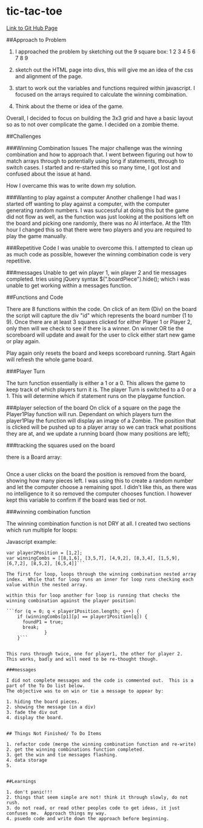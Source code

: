 # tic-tac-toe

[Link to Git Hub Page ](https://samwij.github.io/tic-tac-toe/)

##Approach to Problem

1. I approached the problem by sketching out the 9 square box:
 1 2 3
 4 5 6
 7 8 9

2. sketch out the HTML page into divs, this will give me an idea of the css and alignment of the page.
3. start to work out the variables and functions required within javascript.  I focused on the arrays required to calculate the winning combination.
4.  Think about the theme or idea of the game.

Overall, I decided to focus on building the 3x3 grid and have a basic layout so as to not over complicate the game.  I decided on a zombie theme.

##Challenges

###Winning Combination Issues
The major challenge was the winning combination and how to approach that.  I went between figuring out how to match arrays through to potentially using long if statements, through to switch cases. I started and re-started this so many time, I got lost and confused about the issue at hand.

How I overcame this was to write down my solution.  

###Wanting to play against a computer
Another challenge I had was I started off wanting to play against a computer, with the computer generating random numbers. I was successful at doing this but the game did not flow as well, as the function was just looking at the positions left on the board and picking one randomly, there was no AI interface.  At the 11th hour I changed this so that there were two players and you are required to play the game manually.

###Repetitive Code
I was unable to overcome this.  I attempted to clean up as much code as possible, however the winning combination code is very repetitive.

###messages
Unable to get win player 1, win player 2 and tie messages completed. tries using jQuery syntax $(".boardPiece").hide(); which i was unable to get working within a  messages function.

##Functions and Code

 There are 8 functions within the code.  On click of an item (Div) on the board the script will capture the div "id" which represents the board number (1 to 9).  Once there are at least 3 squares clicked for either Player 1 or Player 2, only then will we check to see if there is a winner.  On winner OR tie the scoreboard will update and await for the user to click either start new game or play again.

 Play again only resets the board and keeps scoreboard running.  Start Again will refresh the whole game board.

###Player Turn

 The turn function essentially is either a 1 or a 0.  This allows the game to keep track of which players turn it is.
 The player Turn is switched to a 0 or a 1.  This will determine which if statement runs on the playgame function.

###player selection of the board
On click of a square on the page the Player1Play function will run.
 Dependant on which players turn the player1Play the function will display an image of a Zombie.  The position that is clicked will be pushed up to a player array so we can track what positions they are at, and we update a running board (how many positions are left);  

###tracking the squares used on the board

there is a Board array:
```var board = [1,2,3,4,5,6,7,8,9];
 ```
 Once a user clicks on the board the position is removed from the board, showing how many pieces left.  I was using this to create a random number and let the computer choose a remaining spot.  I didn't like this, as there was no intelligence to it so removed the computer chooses function. I however kept this variable to confirm if the board was tied or not.

###winning combination function

The winning combination function is not DRY at all.  I created two sections which run multiple for loops:

Javascript example:  
```var player1Position = [1,2,3];
var player2Position = [1,2];
var winningCombs = [[8,1,6], [3,5,7], [4,9,2], [8,3,4], [1,5,9], [6,7,2], [8,5,2], [6,5,4]]```

The first for loop, loops through the winning combination nested array index.  While that for loop runs an inner for loop runs checking each value within the nested array.  

within this for loop another for loop is running that checks the winning combination against the player position:

```for (q = 0; q < player1Position.length; q++) {
    if (winningCombs[p1][p] == player1Position[q]) {
      foundP1 = true;
      break;
              }
    }```


This runs through twice, one for player1, the other for player 2.  This works, badly and will need to be re-thought though.

###messages

I did not complete messages and the code is commented out.  This is a part of the To Do list below.
The objective was to on win or tie a message to appear by:

1. hiding the board pieces.
2. showing the message (in a div)
3. fade the div out
4. display the board.


## Things Not Finished/ To Do Items

1. refactor code (merge the winning combination function and re-write)
2. get the winning combinations function completed.
3. get the win and tie messages flashing.
4. data storage
5.


##Learnings

1. don't panic!!!
2. things that seem simple are not! think it through slowly, do not rush.
3. do not read, or read other peoples code to get ideas, it just confuses me.  Approach things my way.
4. psuedo code and write down the approach before beginning.
